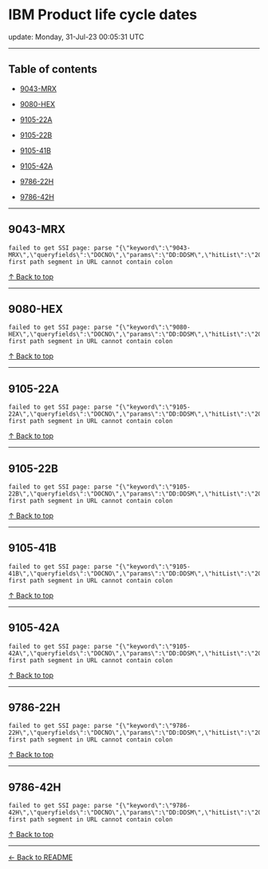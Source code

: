 # IBM Product life cycle dates

update: Monday, 31-Jul-23 00:05:31 UTC

---

## Table of contents


- [9043-MRX](#9043-mrx)

- [9080-HEX](#9080-hex)

- [9105-22A](#9105-22a)

- [9105-22B](#9105-22b)

- [9105-41B](#9105-41b)

- [9105-42A](#9105-42a)

- [9786-22H](#9786-22h)

- [9786-42H](#9786-42h)


---





## 9043-MRX

```
failed to get SSI page: parse "{\"keyword\":\"9043-MRX\",\"queryfields\":\"DOCNO\",\"params\":\"DD:DDSM\",\"hitList\":\"20\",\"country\":\"ASP:TW\",\"fr\":\"0\",\"mppefsrt\":\"2\"}": first path segment in URL cannot contain colon
```



[↑ Back to top](#table-of-contents)

---





## 9080-HEX

```
failed to get SSI page: parse "{\"keyword\":\"9080-HEX\",\"queryfields\":\"DOCNO\",\"params\":\"DD:DDSM\",\"hitList\":\"20\",\"country\":\"ASP:TW\",\"fr\":\"0\",\"mppefsrt\":\"2\"}": first path segment in URL cannot contain colon
```



[↑ Back to top](#table-of-contents)

---





## 9105-22A

```
failed to get SSI page: parse "{\"keyword\":\"9105-22A\",\"queryfields\":\"DOCNO\",\"params\":\"DD:DDSM\",\"hitList\":\"20\",\"country\":\"ASP:TW\",\"fr\":\"0\",\"mppefsrt\":\"2\"}": first path segment in URL cannot contain colon
```



[↑ Back to top](#table-of-contents)

---





## 9105-22B

```
failed to get SSI page: parse "{\"keyword\":\"9105-22B\",\"queryfields\":\"DOCNO\",\"params\":\"DD:DDSM\",\"hitList\":\"20\",\"country\":\"ASP:TW\",\"fr\":\"0\",\"mppefsrt\":\"2\"}": first path segment in URL cannot contain colon
```



[↑ Back to top](#table-of-contents)

---





## 9105-41B

```
failed to get SSI page: parse "{\"keyword\":\"9105-41B\",\"queryfields\":\"DOCNO\",\"params\":\"DD:DDSM\",\"hitList\":\"20\",\"country\":\"ASP:TW\",\"fr\":\"0\",\"mppefsrt\":\"2\"}": first path segment in URL cannot contain colon
```



[↑ Back to top](#table-of-contents)

---





## 9105-42A

```
failed to get SSI page: parse "{\"keyword\":\"9105-42A\",\"queryfields\":\"DOCNO\",\"params\":\"DD:DDSM\",\"hitList\":\"20\",\"country\":\"ASP:TW\",\"fr\":\"0\",\"mppefsrt\":\"2\"}": first path segment in URL cannot contain colon
```



[↑ Back to top](#table-of-contents)

---





## 9786-22H

```
failed to get SSI page: parse "{\"keyword\":\"9786-22H\",\"queryfields\":\"DOCNO\",\"params\":\"DD:DDSM\",\"hitList\":\"20\",\"country\":\"ASP:TW\",\"fr\":\"0\",\"mppefsrt\":\"2\"}": first path segment in URL cannot contain colon
```



[↑ Back to top](#table-of-contents)

---





## 9786-42H

```
failed to get SSI page: parse "{\"keyword\":\"9786-42H\",\"queryfields\":\"DOCNO\",\"params\":\"DD:DDSM\",\"hitList\":\"20\",\"country\":\"ASP:TW\",\"fr\":\"0\",\"mppefsrt\":\"2\"}": first path segment in URL cannot contain colon
```



[↑ Back to top](#table-of-contents)

---



[← Back to README](./README.md)